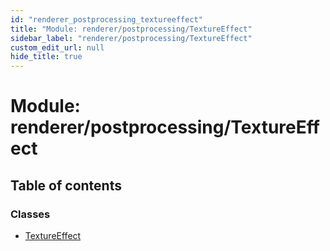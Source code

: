 ```yaml
---
id: "renderer_postprocessing_textureeffect"
title: "Module: renderer/postprocessing/TextureEffect"
sidebar_label: "renderer/postprocessing/TextureEffect"
custom_edit_url: null
hide_title: true
---
```


# Module: renderer/postprocessing/TextureEffect

## Table of contents

### Classes

- [TextureEffect](../classes/renderer_postprocessing_textureeffect.textureeffect.md)
